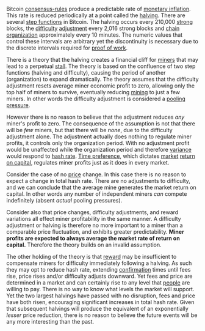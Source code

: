 Bitcoin [consensus-rules](Glossary#consensus-rules) produce a predictable rate of [monetary inflation](Glossary#inflation). This rate is reduced periodically at a point called the [halving](Glossary#halving). There are several [step functions](https://en.wikipedia.org/wiki/Step_function) in Bitcoin. The halving occurs every 210,000 [strong](Glossary#strong) blocks, the [difficulty](Glossary#difficulty) [adjustment](Glossary#adjustment) every 2,016 strong blocks and [chain](Glossary#chain) [organization](Glossary#organization) approximately every 10 minutes. The numeric values that control these intervals are arbitrary yet the discontinuity is necessary due to the discrete intervals required for [proof of work](Glossary#proof).

There is a theory that the halving creates a financial cliff for [miners](Glossary#miner) that may lead to a perpetual [stall](Glossary#stall). The theory is based on the confluence of two step functions (halving and difficulty), causing the period of another (organization) to expand dramatically. The theory assumes that the difficulty adjustment resets average miner economic profit to zero, allowing only the top half of miners to survive, eventually reducing [mining](Glossary#mine) to just a few miners. In other words the difficulty adjustment is considered a [pooling pressure](Pooling-Pressure-Risk).

However there is no reason to believe that the adjustment reduces *any* miner's profit to zero. The consequence of the assumption is not that there will be *few* miners, but that there will be *none*, due to the difficulty adjustment alone. The adjustment actually does nothing to regulate miner profits, it controls only the organization period. With no adjustment profit would be unaffected while the organization period and therefore [variance](Glossary#variance) would respond to [hash rate](Glossary#hash-rate). [Time preference](https://en.wikipedia.org/wiki/Time_preference), which dictates [market](Glossary#market) [return on capital](Glossary#interest), regulates miner profits just as it does in every market.

Consider the case of no [price](Glossary#price) change. In this case there is no reason to expect a change in total hash rate. There are no adjustments to difficulty, and we can conclude that the average mine generates the market return on capital. In other words any number of independent miners *can* compete indefinitely (absent *actual* pooling pressures).

Consider also that price changes, difficulty adjustments, and reward variations all effect miner profitability in the same manner. A difficulty adjustment or halving is therefore no more important to a miner than a comparable price fluctuation, and exhibits greater predictability. **Miner profits are expected to always average the market rate of return on capital.** Therefore the theory builds on an invalid assumption.

The other holding of the theory is that [reward](Glossary#reward) may be insufficient to compensate miners for difficulty immediately following a halving. As such they may opt to reduce hash rate, extending [confirmation](Glossary#confirmation) times until fees rise, price rises and/or difficulty adjusts downward. Yet fees and price are determined in a market and can certainly rise to any level that [people](Glossary#person) are willing to pay. There is no way to know what levels the market will support. Yet the two largest halvings have passed with no disruption, fees and price have both risen, encouraging significant increases in total hash rate. Given that subsequent halvings will produce the equivalent of an exponentially *lesser* price reduction, there is no reason to believe the future events will be any more interesting than the past.